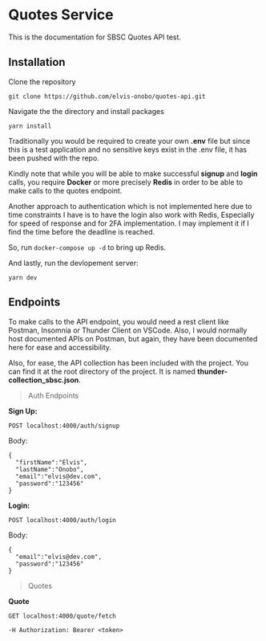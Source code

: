 # Quotes Service

This is the documentation for SBSC Quotes API test.

## Installation

Clone the repository

`git clone https://github.com/elvis-onobo/quotes-api.git`

Navigate the the directory and install packages

`yarn install`

Traditionally you would be required to create your own **.env** file but since this is a test application and no sensitive keys exist in the .env file, it has been pushed with the repo.

Kindly note that while you will be able to make successful **signup** and **login** calls, you require **Docker** or more precisely **Redis** in order to be able to make calls to the quotes endpoint.

Another approach to authentication which is not implemented here due to time constraints I have is to have the login also work with Redis, Especially for speed of response and for 2FA implementation. I may implement it if I find the time before the deadline is reached.

So, run `docker-compose up -d` to bring up Redis.

And lastly, run the devlopement server:

`yarn dev`

## Endpoints

To make calls to the API endpoint, you would need a rest client like Postman, Insomnia or Thunder Client on VSCode. Also, I would normally host documented APIs on Postman, but again, they have been documented here for ease and accessibility. 

Also, for ease, the API collection has been included with the project. You can find it at the root directory of the project. It is named **thunder-collection_sbsc.json**.

> Auth Endpoints

**Sign Up:**

`POST localhost:4000/auth/signup`

Body:

```
{
  "firstName":"Elvis",
  "lastName":"Onobo",
  "email":"elvis@dev.com",
  "password":"123456"
}
```

**Login:**

`POST localhost:4000/auth/login`

Body:

```
{
  "email":"elvis@dev.com",
  "password":"123456"
}
```

> Quotes

**Quote**

`GET localhost:4000/quote/fetch`

`-H Authorization: Bearer <token>`
